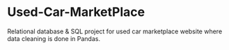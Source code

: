 # Used-Car-MarketPlace
Relational database & SQL project for used car marketplace website where data cleaning is done in Pandas.

